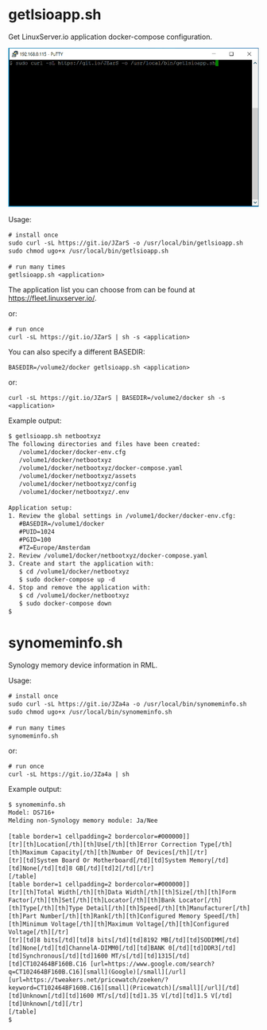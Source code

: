 # getlsioapp.sh

Get LinuxServer.io application docker-compose configuration.

![](https://github.com/technorabilia/scripts/blob/main/images/getlsioapp.gif)

Usage:

```
# install once
sudo curl -sL https://git.io/JZarS -o /usr/local/bin/getlsioapp.sh
sudo chmod ugo+x /usr/local/bin/getlsioapp.sh

# run many times
getlsioapp.sh <application>
```
The application list you can choose from can be found at https://fleet.linuxserver.io/.

or:

```
# run once
curl -sL https://git.io/JZarS | sh -s <application>
```

You can also specify a different BASEDIR:

```
BASEDIR=/volume2/docker getlsioapp.sh <application>
```

or:

```
curl -sL https://git.io/JZarS | BASEDIR=/volume2/docker sh -s <application>
```

Example output:

```
$ getlsioapp.sh netbootxyz
The following directories and files have been created:
   /volume1/docker/docker-env.cfg
   /volume1/docker/netbootxyz
   /volume1/docker/netbootxyz/docker-compose.yaml
   /volume1/docker/netbootxyz/assets
   /volume1/docker/netbootxyz/config
   /volume1/docker/netbootxyz/.env

Application setup:
1. Review the global settings in /volume1/docker/docker-env.cfg:
   #BASEDIR=/volume1/docker
   #PUID=1024
   #PGID=100
   #TZ=Europe/Amsterdam
2. Review /volume1/docker/netbootxyz/docker-compose.yaml
3. Create and start the application with:
   $ cd /volume1/docker/netbootxyz
   $ sudo docker-compose up -d
4. Stop and remove the application with:
   $ cd /volume1/docker/netbootxyz
   $ sudo docker-compose down
$
```

# synomeminfo.sh

Synology memory device information in RML.

Usage:

```
# install once
sudo curl -sL https://git.io/JZa4a -o /usr/local/bin/synomeminfo.sh
sudo chmod ugo+x /usr/local/bin/synomeminfo.sh

# run many times
synomeminfo.sh
```

or:

```
# run once
curl -sL https://git.io/JZa4a | sh
```

Example output:

```
$ synomeminfo.sh
Model: DS716+
Melding non-Synology memory module: Ja/Nee

[table border=1 cellpadding=2 bordercolor=#000000]]
[tr][th]Location[/th][th]Use[/th][th]Error Correction Type[/th][th]Maximum Capacity[/th][th]Number Of Devices[/th][/tr]
[tr][td]System Board Or Motherboard[/td][td]System Memory[/td][td]None[/td][td]8 GB[/td][td]2[/td][/tr]
[/table]
[table border=1 cellpadding=2 bordercolor=#000000]]
[tr][th]Total Width[/th][th]Data Width[/th][th]Size[/th][th]Form Factor[/th][th]Set[/th][th]Locator[/th][th]Bank Locator[/th][th]Type[/th][th]Type Detail[/th][th]Speed[/th][th]Manufacturer[/th][th]Part Number[/th][th]Rank[/th][th]Configured Memory Speed[/th][th]Minimum Voltage[/th][th]Maximum Voltage[/th][th]Configured Voltage[/th][/tr]
[tr][td]8 bits[/td][td]8 bits[/td][td]8192 MB[/td][td]SODIMM[/td][td]None[/td][td]ChannelA-DIMM0[/td][td]BANK 0[/td][td]DDR3[/td][td]Synchronous[/td][td]1600 MT/s[/td][td]1315[/td][td]CT102464BF160B.C16 [url=https://www.google.com/search?q=CT102464BF160B.C16][small](Google)[/small][/url] [url=https://tweakers.net/pricewatch/zoeken/?keyword=CT102464BF160B.C16][small](Pricewatch)[/small][/url][/td][td]Unknown[/td][td]1600 MT/s[/td][td]1.35 V[/td][td]1.5 V[/td][td]Unknown[/td][/tr]
[/table]
$
```
